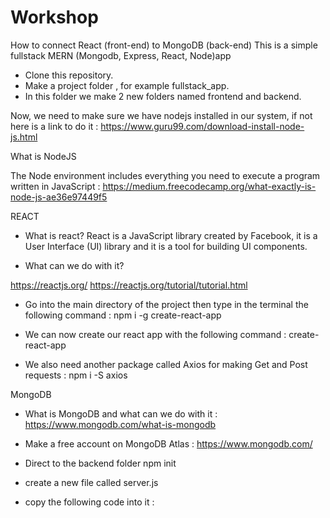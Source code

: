 # Workshop

How to connect React (front-end) to MongoDB (back-end)
This is a simple fullstack MERN (Mongodb, Express, React, Node)app

- Clone this repository.
- Make a project folder , for example fullstack_app.
- In this folder we make 2 new folders named frontend and backend.

Now, we need to make sure we have nodejs installed in our system, if not here is a link to do it :
https://www.guru99.com/download-install-node-js.html

What is NodeJS

The Node environment includes everything you need to execute a program written in JavaScript :
https://medium.freecodecamp.org/what-exactly-is-node-js-ae36e97449f5


REACT

- What is react? 
	React is a JavaScript library created by Facebook,
	it is a User Interface (UI) library and
	it is a tool for building UI components.


- What can we do with it? 
 
https://reactjs.org/
https://reactjs.org/tutorial/tutorial.html

- Go into the main directory of the project then type in the terminal the following command :
npm i -g create-react-app

- We can now create our react app with the following command :
create-react-app

- We also need another package called Axios for making Get and Post requests :
npm i -S axios


MongoDB

- What is MongoDB and what can we do with it :
https://www.mongodb.com/what-is-mongodb

- Make a free account on MongoDB Atlas :
https://www.mongodb.com/

- Direct to the backend folder
npm init

- create a new file called server.js
- copy the following code into it :